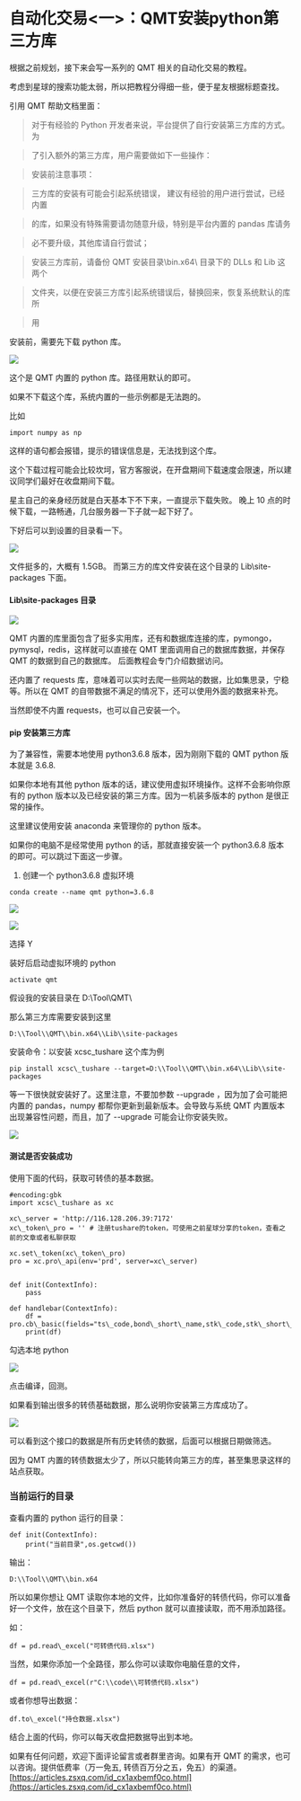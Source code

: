 # 自动化交易<一>：QMT安装python第三方库
根据之前规划，接下来会写一系列的 QMT 相关的自动化交易的教程。

考虑到星球的搜索功能太弱，所以把教程分得细一些，便于星友根据标题查找。

引用 QMT 帮助文档里面：

> 对于有经验的 Python 开发者来说，平台提供了自行安装第三方库的方式。为

> 了引入额外的第三方库，用户需要做如下一些操作：

>

> 安装前注意事项：

> 三方库的安装有可能会引起系统错误， 建议有经验的用户进行尝试，已经内置

> 的库，如果没有特殊需要请勿随意升级，特别是平台内置的 pandas 库请务

> 必不要升级，其他库请自行尝试；

>

> 安装三方库前，请备份 QMT 安装目录\\bin.x64\\ 目录下的 DLLs 和 Lib 这两个

> 文件夹，以便在安装三方库引起系统错误后，替换回来，恢复系统默认的库所

> 用

安装前，需要先下载 python 库。

![](https://article-images.zsxq.com/Fl-de54AbwdDEm9NyN0A0III8gZa)

这个是 QMT 内置的 python 库。路径用默认的即可。

如果不下载这个库，系统内置的一些示例都是无法跑的。

比如

```
import numpy as np

```

这样的语句都会报错，提示的错误信息是，无法找到这个库。

这个下载过程可能会比较坎坷，官方客服说，在开盘期间下载速度会限速，所以建议同学们最好在收盘期间下载。

星主自己的亲身经历就是白天基本下不下来，一直提示下载失败。 晚上 10 点的时候下载，一路畅通，几台服务器一下子就一起下好了。

下好后可以到设置的目录看一下。

![](https://article-images.zsxq.com/Fgit4T9-aM0undIaEHXRWsyoPjoD)

文件挺多的，大概有 1.5GB。 而第三方的库文件安装在这个目录的 Lib\\site-packages 下面。

#### Lib\\site-packages 目录

![](https://article-images.zsxq.com/FsExcHxf7SRHgj84C7LCpU7Y7ryY)

QMT 内置的库里面包含了挺多实用库，还有和数据库连接的库，pymongo，pymysql，redis，这样就可以直接在 QMT 里面调用自己的数据库数据，并保存 QMT 的数据到自己的数据库。 后面教程会专门介绍数据访问。

还内置了 requests 库，意味着可以实时去爬一些网站的数据，比如集思录，宁稳等。所以在 QMT 的自带数据不满足的情况下，还可以使用外面的数据来补充。

当然即使不内置 requests，也可以自己安装一个。

#### pip 安装第三方库

为了兼容性，需要本地使用 python3.6.8 版本，因为刚刚下载的 QMT python 版本就是 3.6.8.

如果你本地有其他 python 版本的话，建议使用虚拟环境操作。这样不会影响你原有的 python 版本以及已经安装的第三方库。因为一机装多版本的 python 是很正常的操作。

这里建议使用安装 anaconda 来管理你的 python 版本。

如果你的电脑不是经常使用 python 的话，那就直接安装一个 python3.6.8 版本的即可。可以跳过下面这一步骤。

1. 创建一个 python3.6.8 虚拟环境

```
conda create --name qmt python=3.6.8

```

![](https://article-images.zsxq.com/FvXkEBPyryYnZ1eeeclOk8cISwHL)

![](https://article-images.zsxq.com/FlWSMQoVURQWMJmv2CrHpDUAIPBo)

选择 Y

装好后启动虚拟环境的 python

```
activate qmt

```

假设我的安装目录在 D:\\Tool\\QMT\\

那么第三方库需要安装到这里

```
D:\\Tool\\QMT\\bin.x64\\Lib\\site-packages

```

安装命令：以安装 xcsc_tushare 这个库为例

```
pip install xcsc\_tushare --target=D:\\Tool\\QMT\\bin.x64\\Lib\\site-packages

```

等一下很快就安装好了。这里注意，不要加参数 --upgrade ，因为加了会可能把内置的 pandas，numpy 都帮你更新到最新版本。会导致与系统 QMT 内置版本出现兼容性问题，而且，加了 --upgrade 可能会让你安装失败。

![](https://article-images.zsxq.com/Fj_F1xJh0U0D4rCX3RXnehwhvJAi)

#### 测试是否安装成功

使用下面的代码，获取可转债的基本数据。

```
#encoding:gbk
import xcsc\_tushare as xc

xc\_server = 'http://116.128.206.39:7172'
xc\_token\_pro = '' # 注册tushare的token，可使用之前星球分享的token，查看之前的文章或者私聊获取

xc.set\_token(xc\_token\_pro)
pro = xc.pro\_api(env='prd', server=xc\_server)


def init(ContextInfo):
	pass
	
def handlebar(ContextInfo):
	df = pro.cb\_basic(fields="ts\_code,bond\_short\_name,stk\_code,stk\_short\_name,list\_date")
	print(df)

```

勾选本地 python

![](https://article-images.zsxq.com/FhNCUiHVx8DV7VcPv1OqH3XlJ86x)

点击编译，回测。

如果看到输出很多的转债基础数据，那么说明你安装第三方库成功了。

![](https://article-images.zsxq.com/FrQECuhJsH7r7OX7_2WYJz1iJL6z)

可以看到这个接口的数据是所有历史转债的数据，后面可以根据日期做筛选。

因为 QMT 内置的转债数据太少了，所以只能转向第三方的库，甚至集思录这样的站点获取。

### 当前运行的目录

查看内置的 python 运行的目录：

```
def init(ContextInfo):
	print("当前目录",os.getcwd())

```

输出：

```
D:\\Tool\\QMT\\bin.x64

```

所以如果你想让 QMT 读取你本地的文件，比如你准备好的转债代码，你可以准备好一个文件，放在这个目录下，然后 python 就可以直接读取，而不用添加路径。

如：

```
df = pd.read\_excel("可转债代码.xlsx")

```

当然，如果你添加一个全路径，那么你可以读取你电脑任意的文件，

```
df = pd.read\_excel(r"C:\\code\\可转债代码.xlsx")

```

或者你想导出数据：

```
df.to\_excel("持仓数据.xlsx")

```

结合上面的代码，你可以每天收盘把数据导出到本地。

如果有任何问题，欢迎下面评论留言或者群里咨询。如果有开 QMT 的需求，也可以咨询。提供低费率（万一免五, 转债百万分之五，免五）的渠道。 
 [https://articles.zsxq.com/id_cx1axbemf0co.html](https://articles.zsxq.com/id_cx1axbemf0co.html)
